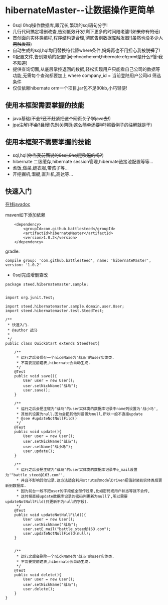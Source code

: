 # hibernateMaster--让数据操作更简单

- 0sql 0hql操作数据库,跟冗长,繁琐的sql语句分手!
- 几行代码搞定增删改查,告别低效开发!剩下更多的时间陪老婆!(~~如果你有的话~~)
- 首创面向实体类编程,程序结构更合理,彻底告别数据库触发器!(~~虽然也没多少人用触发器~~)
- 自动生成的sql,hql均用替换符代替where条件,妈妈再也不用担心我被脱~~裤~~了!
- 0配置文件,告别繁琐的配置!(~~问:ehcache.xml,hibernate.cfg.xml是什么?答:我不知道~~)
- 提供查询切面,从底层掌控返回的数据,轻松实现用户只能看自己公司的数据等功能,无需每个查询都要加上 where company_id = 当前登陆用户公司id 筛选条件
- 仅仅依赖hibernate orm一个项目,jar包不足80kb,小巧轻便!

## 使用本框架需要掌握的技能
- java基础(~~不会?还不赶紧把这个网页关了学java去!~~)
- jpa注解(~~不会?且慢!先别关网页,这么简单还要学?照着例子的注解就是干~~)

## 使用本框架不需要掌握的技能
- sql,hql(~~你当我前面说的0sql,0hql是吹逼的吗?~~)
- hibernate 二级缓存,hibernate session管理,hibernate链接池配置等等...
- 煮饭,做菜,缝衣服,带孩子等...
- 开挖掘机,潜艇,直升机,高达等...


## 快速入门
[在线javadoc](http://battle_steed.gitee.io/hibernatemaster/hibernateMaster/javadoc/)

maven如下添加依赖
```
	<dependency>
		<groupId>com.github.battlesteed</groupId>
		<artifactId>hibernateMaster</artifactId>
		<version>1.0.2</version>
	</dependency>
```
gradle:
```
compile group: 'com.github.battlesteed', name: 'hibernateMaster', version: '1.0.2'
```
- 0sql完成增删查改

```
package steed.hibernatemaster.sample;


import org.junit.Test;

import steed.hibernatemaster.sample.domain.user.User;
import steed.hibernatemaster.test.SteedTest;

/**
 * 快速入门.
 * @author 战马
 *
 */
public class QuickStart extends SteedTest{
	
	/**
	 * 运行之后会保存一个niceName为'战马'的user实体类.
	 * 不需要提前建表,hibernate会自动生成.
	 */
	@Test
	public void save(){
		User user = new User();
		user.setNickName("战马");
		user.save();
	}
	
	/**
	 * 运行之后会把主键为"战马"的user实体类的数据库记录中name列设置为'战小马',
	 * 其他列设置为null.因为会把其他列设置为null,所以一般不直接update
	 * @see #updateNotNullFild()
	 */
	@Test
	public void update(){
		User user = new User();
		user.setNickName("战马");
		user.setName("战小马");
		user.update();
	}
	
	/**
	 * 运行之后会把主键为"战马"的user实体类的数据库记录中e_mail设置为'"battle_steed@163.com"',
	 * 并且不影响其他记录.这方法适合利用struts的modelDriven把值封装到实体类后更新到数据库.
	 * 因为前台一般不把user的字段值全部传过来,比如密码或用户状态等就不会传,
	 * 这时候直接update数据库记录的密码列更新为null了,所以需要updateNotNullFild(只更新不为null的字段).
	 */
	@Test
	public void updateNotNullFild(){
		User user = new User();
		user.setNickName("战马");
		user.setE_mail("battle_steed@163.com");
		user.updateNotNullField(null);
	}
	
	
	/**
	 * 运行之后会删除一个nickName为'战马'的user实体类.
	 * 不需要提前建表,hibernate会自动生成.
	 */
	@Test
	public void delete(){
		User user = new User();
		user.setNickName("战马");
		user.delete();
	}
}

```

